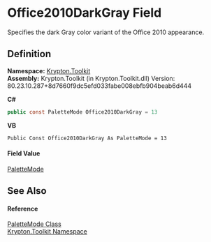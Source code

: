 # Office2010DarkGray Field


Specifies the dark Gray color variant of the Office 2010 appearance.



## Definition
**Namespace:** <a href="79d2eac2-21f4-54ff-7552-b20c33c30600.md">Krypton.Toolkit</a>  
**Assembly:** Krypton.Toolkit (in Krypton.Toolkit.dll) Version: 80.23.10.287+8d7660f9dc5efd033fabe008ebfb904beab6d444

**C#**
``` C#
public const PaletteMode Office2010DarkGray = 13
```
**VB**
``` VB
Public Const Office2010DarkGray As PaletteMode = 13
```



#### Field Value
<a href="5a763116-fcba-0451-7e14-4d1c25fa237f.md">PaletteMode</a>

## See Also


#### Reference
<a href="5a763116-fcba-0451-7e14-4d1c25fa237f.md">PaletteMode Class</a>  
<a href="79d2eac2-21f4-54ff-7552-b20c33c30600.md">Krypton.Toolkit Namespace</a>  
